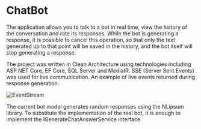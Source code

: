 # ChatBot

The application allows you to talk to a bot in real time, view the history of the conversation and rate its responses. While the bot is generating a response, it is possible to cancel this operation, so that only the text generated up to that point will be saved in the history, and the bot itself will stop generating a response.

The project was written in Clean Architecture using technologies including ASP.NET Core, EF Core, SQL Server and MediatR. SSE (Server Sent Events) was used for live communication.
An example of live events returned during response generation:

![EventStream](https://github.com/user-attachments/assets/8a377403-4fb0-418e-a6db-fd1d496ad3a3)

The current bot model generates random responses using the NLipsum library. To substitute the implementation of the real bot, it is enough to implement the IGenerateChatAnswerService interface.

